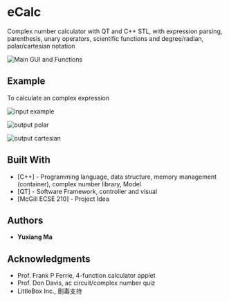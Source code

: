 # eCalc

Complex number calculator with QT and C++ STL, with expression parsing, parenthesis, unary operators, scientific functions 
and degree/radian, polar/cartesian notation

![Main GUI and Functions](https://github.com/yma67/eCalc/blob/master/descriptive_images/main_gui.png "Main GUI and Functions")

## Example
To calculate an complex expression

![input example](https://github.com/yma67/eCalc/blob/master/descriptive_images/ex_input.png)

![output polar](https://github.com/yma67/eCalc/blob/master/descriptive_images/result_polar.png)

![output cartesian](https://github.com/yma67/eCalc/blob/master/descriptive_images/result_cart.png)

## Built With

* [C++] - Programming language, data structure, memory management (container), complex number library, Model
* [QT] - Software Framework, controller and visual
* [McGill ECSE 210] - Project Idea

## Authors

* **Yuxiang Ma**

## Acknowledgments

* Prof. Frank P Ferrie, 4-function calculator applet 
* Prof. Don Davis, ac circuit/complex number quiz 
* LittleBox Inc., 剧毒支持
